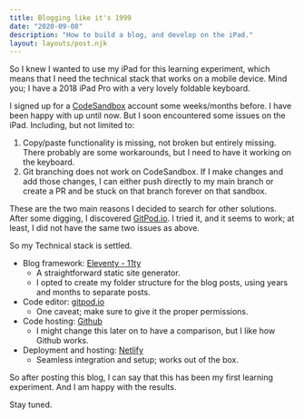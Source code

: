 ```yaml
---
title: Blogging like it's 1999
date: "2020-09-08"
description: "How to build a blog, and develop on the iPad."
layout: layouts/post.njk
---
```


So I knew I wanted to use my iPad for this learning experiment, which means that I need the technical stack that works on a mobile device. Mind you; I have a 2018 iPad Pro with a very lovely foldable keyboard.

I signed up for a [CodeSandbox](codesandbox.io) account some weeks/months before. I have been happy with up until now. But I soon encountered some issues on the iPad. Including, but not limited to:

1. Copy/paste functionality is missing, not broken but entirely missing.  There probably are some workarounds, but I need to have it working on the keyboard.
2. Git branching does not work on CodeSandbox. If I make changes and add those changes, I can either push directly to my main branch or create a PR and be stuck on that branch forever on that sandbox.

These are the two main reasons I decided to search for other solutions. After some digging, I discovered [GitPod.io](http://gitpod.io/). I tried it, and it seems to work; at least, I did not have the same two issues as above.

So my Technical stack is settled.

- Blog framework: [Eleventy - 11ty](https://www.11ty.dev)
  - A straightforward static site generator.
  - I opted to create my folder structure for the blog posts, using years and months to separate posts.
- Code editor: [gitpod.io](https://gitpod.io)
  - One caveat; make sure to give it the proper permissions.
- Code hosting: [Github](https://github.com)
  - I might change this later on to have a comparison, but I like how Github works.
- Deployment and hosting: [Netlify](https://www.netlify.com)
  - Seamless integration and setup; works out of the box.

So after posting this blog, I can say that this has been my first learning experiment. And I am happy with the results.

Stay tuned.
